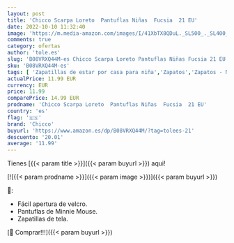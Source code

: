 ```yaml
---
layout: post
title: 'Chicco Scarpa Loreto  Pantuflas Niñas  Fucsia  21 EU'
date: 2022-10-10 11:32:40
image: 'https://m.media-amazon.com/images/I/41XbTX8QDuL._SL500_._SL400_.jpg'
comments: true
category: ofertas
author: 'tole.es'
slug: 'B08VRXQ44M-es Chicco Scarpa Loreto Pantuflas Niñas Fucsia 21 EU'
sku: 'B08VRXQ44M-es'
tags: [ 'Zapatillas de estar por casa para niña','Zapatos','Zapatos - Niñas','Zapatos y complementos','chicco','🇪🇸', ]
actualPrice: 11.99 EUR
currency: EUR
price: 11.99
comparePrice: 14.99 EUR
prodname: 'Chicco Scarpa Loreto  Pantuflas Niñas  Fucsia  21 EU'
country: 'es'
flag: '🇪🇸'
brand: 'Chicco'
buyurl: 'https://www.amazon.es/dp/B08VRXQ44M/?tag=tolees-21'
descuento: '20.01'
average: '11.99'
---
```


Tienes [{{< param title >}}]({{< param buyurl >}}) aqui!

[![{{< param prodname >}}]({{< param image >}})]({{< param buyurl >}})

🔎:

- Fácil apertura de velcro.
- Pantuflas de Minnie Mouse.
- Zapatillas de tela.

[🛒 Comprar!!!]({{< param buyurl >}})
